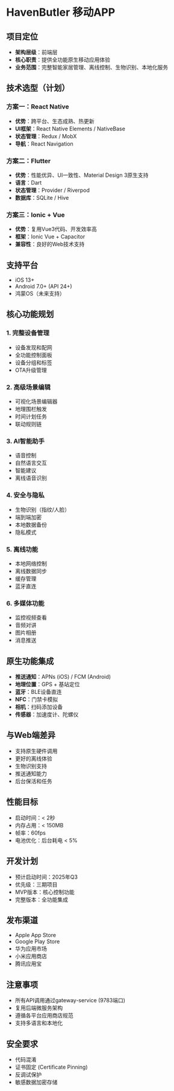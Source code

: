 # HavenButler 移动APP

## 项目定位
- **架构层级**：前端层
- **核心职责**：提供全功能原生移动应用体验
- **业务范围**：完整智能家居管理、离线控制、生物识别、本地化服务

## 技术选型（计划）

### 方案一：React Native
- **优势**：跨平台、生态成熟、热更新
- **UI框架**：React Native Elements / NativeBase
- **状态管理**：Redux / MobX
- **导航**：React Navigation

### 方案二：Flutter
- **优势**：性能优异、UI一致性、Material Design 3原生支持
- **语言**：Dart
- **状态管理**：Provider / Riverpod
- **数据库**：SQLite / Hive

### 方案三：Ionic + Vue
- **优势**：复用Vue3代码、开发效率高
- **框架**：Ionic Vue + Capacitor
- **兼容性**：良好的Web技术支持

## 支持平台
- iOS 13+
- Android 7.0+ (API 24+)
- 鸿蒙OS（未来支持）

## 核心功能规划

### 1. 完整设备管理
- 设备发现和配网
- 全功能控制面板
- 设备分组和标签
- OTA升级管理

### 2. 高级场景编辑
- 可视化场景编辑器
- 地理围栏触发
- 时间计划任务
- 联动规则链

### 3. AI智能助手
- 语音控制
- 自然语言交互
- 智能建议
- 离线语音识别

### 4. 安全与隐私
- 生物识别（指纹/人脸）
- 端到端加密
- 本地数据备份
- 隐私模式

### 5. 离线功能
- 本地网络控制
- 离线数据同步
- 缓存管理
- 蓝牙直连

### 6. 多媒体功能
- 监控视频查看
- 音频对讲
- 图片相册
- 消息推送

## 原生功能集成
- **推送通知**：APNs (iOS) / FCM (Android)
- **地理位置**：GPS + 基站定位
- **蓝牙**：BLE设备直连
- **NFC**：门禁卡模拟
- **相机**：扫码添加设备
- **传感器**：加速度计、陀螺仪

## 与Web端差异
- 支持原生硬件调用
- 更好的离线体验
- 生物识别支持
- 推送通知能力
- 后台保活和任务

## 性能目标
- 启动时间：< 2秒
- 内存占用：< 150MB
- 帧率：60fps
- 电池优化：后台耗电 < 5%

## 开发计划
- 预计启动时间：2025年Q3
- 优先级：三期项目
- MVP版本：核心控制功能
- 完整版本：全功能集成

## 发布渠道
- Apple App Store
- Google Play Store
- 华为应用市场
- 小米应用商店
- 腾讯应用宝

## 注意事项
- 所有API调用通过gateway-service (9783端口)
- 复用后端微服务架构
- 遵循各平台应用商店规范
- 支持多语言和本地化

## 安全要求
- 代码混淆
- 证书固定 (Certificate Pinning)
- 反调试保护
- 敏感数据加密存储
